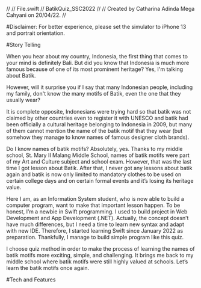 //
//  File.swift
//  BatikQuiz_SSC2022
//
//  Created by Catharina Adinda Mega Cahyani on 20/04/22.
//

#Disclaimer: For better experience, please set the simulator to iPhone 13 and portrait orientation. 

#Story Telling

When you hear about my country, Indonesia, the first thing that comes to your mind is definitely Bali. But did you know that Indonesia is much more famous because of one of its most prominent heritage? Yes, I'm talking about Batik.

However, will it surprise you if I say that many Indonesian people, including my family, don't know the many motifs of Batik, even the one that they usually wear?

It is complete opposite, Indonesians were trying hard so that batik was not claimed by other countries even to register it with UNESCO and batik had been officially a cultural heritage belonging to Indonesia in 2009, but many of them cannot mention the name of the batik motif that they wear (but somehow they manage to know names of famous designer cloth brands).

Do I know names of batik motifs? Absolutely, yes. Thanks to my middle school, St. Mary II Malang Middle School, names of batik motifs were part of my Art and Culture subject and school exam. However, that was the last time I got lesson about Batik. After that, I never got any lessons about batik again and batik is now only limited to mandatory clothes to be used on certain college days and on certain formal events and it’s losing its heritage value.

Here I am, as an Information System student, who is now able to build a computer program, want to make that important lesson happen. To be honest, I’m a newbie in Swift programming. I used to build project in Web Development and App Development (.NET). Actually, the concept doesn’t have much differences, but I need a time to learn new syntax and adapt with new IDE.  Therefore, I started learning Swift since January 2022 as preparation. Thankfully, I manage to build simple program like this quiz.

I choose quiz method in order to make the process of learning the names of batik motifs more exciting, simple, and challenging. It brings me back to my middle school where batik motifs were still highly valued at schools. Let’s learn the batik motifs once again.

#Tech and Features 

